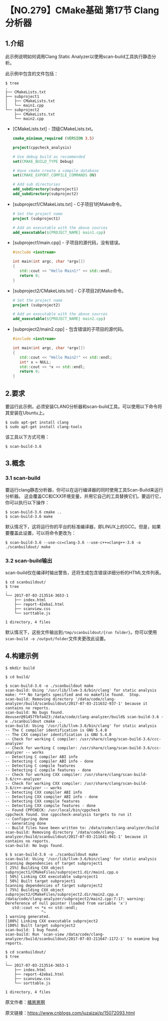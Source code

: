 # 【NO.279】CMake基础 第17节 Clang分析器

## 1.介绍

此示例说明如何调用Clang Static Analyzer以使用scan-build工具执行静态分析。

此示例中包含的文件包括：

```shell
$ tree
.
├── CMakeLists.txt
├── subproject1
│   ├── CMakeLists.txt
│   └── main1.cpp
└── subproject2
    ├── CMakeLists.txt
    └── main2.cpp
```

- [CMakeLists.txt] - 顶级CMakeLists.txt。

  ```cmake
  cmake_minimum_required (VERSION 3.5)
  
  project(cppcheck_analysis)
  
  # Use debug build as recommended
  set(CMAKE_BUILD_TYPE Debug)
  
  # Have cmake create a compile database
  set(CMAKE_EXPORT_COMPILE_COMMANDS ON)
  
  # Add sub directories
  add_subdirectory(subproject1)
  add_subdirectory(subproject2)
  ```

- [subproject1/CMakeLists.txt] - C子项目1的Make命令。

  ```cmake
  # Set the project name
  project (subproject1)
  
  # Add an executable with the above sources
  add_executable(${PROJECT_NAME} main1.cpp)
  ```

- [subproject1/main.cpp] - 子项目的源代码，没有错误。

  ```cpp
  #include <iostream>
  
  int main(int argc, char *argv[])
  {
     std::cout << "Hello Main1!" << std::endl;
     return 0;
  }
  ```

- [subproject2/CMakeLists.txt] - C子项目2的Make命令。

  ```cmake
  # Set the project name
  project (subproject2)
  
  # Add an executable with the above sources
  add_executable(${PROJECT_NAME} main2.cpp)
  ```

- [subproject2/main2.cpp] - 包含错误的子项目的源代码。

  ```cpp
  #include <iostream>
  
  int main(int argc, char *argv[])
  {
     std::cout << "Hello Main2!" << std::endl;
     int* x = NULL;
     std::cout << *x << std::endl;
     return 0;
  }
  ```

## 2.要求

要运行此示例，必须安装CLANG分析器和scan-build工具。可以使用以下命令将其安装在Ubuntu上。

```shell
$ sudo apt-get install clang
$ sudo apt-get install clang-tools
```

该工具以下方式可用：

```shell
$ scan-build-3.6
```

## 3.概念

### 3.1 scan-build

要运行clang静态分析器，你可以在运行编译器的同时使用工具Scan-Build来运行分析器。 这会覆盖CC和CXX环境变量，并用它自己的工具替换它们。要运行它，你可以执行以下操作：

```shell
$ scan-build-3.6 cmake ..
$ scan-build-3.6 make
```

默认情况下，这将运行你的平台的标准编译器，即LINUX上的GCC。但是，如果要覆盖此设置，可以将命令更改为：

```shell
$ scan-build-3.6 --use-cc=clang-3.6 --use-c++=clang++-3.6 -o ./scanbuildout/ make
```

### 3.2 scan-build输出

scan-build仅在编译时输出警告，还将生成包含错误详细分析的HTML文件列表。

```shell
$ cd scanbuildout/
$ tree
.
└── 2017-07-03-213514-3653-1
    ├── index.html
    ├── report-42eba1.html
    ├── scanview.css
    └── sorttable.js

1 directory, 4 files
```

默认情况下，这些文件输出到`/tmp/scanbuildout/{run folder}`。你可以使用 `scan-build -o /output/folder`文件夹更改此设置。

## 4.构建示例

```shell
$ mkdir build

$ cd build/

$ scan-build-3.6 -o ./scanbuildout make
scan-build: Using '/usr/lib/llvm-3.6/bin/clang' for static analysis
make: *** No targets specified and no makefile found.  Stop.
scan-build: Removing directory '/data/code/clang-analyzer/build/scanbuildout/2017-07-03-211632-937-1' because it contains no reports.
scan-build: No bugs found.
devuser@91457fbfa423:/data/code/clang-analyzer/build$ scan-build-3.6 -o ./scanbuildout cmake ..
scan-build: Using '/usr/lib/llvm-3.6/bin/clang' for static analysis
-- The C compiler identification is GNU 5.4.0
-- The CXX compiler identification is GNU 5.4.0
-- Check for working C compiler: /usr/share/clang/scan-build-3.6/ccc-analyzer
-- Check for working C compiler: /usr/share/clang/scan-build-3.6/ccc-analyzer -- works
-- Detecting C compiler ABI info
-- Detecting C compiler ABI info - done
-- Detecting C compile features
-- Detecting C compile features - done
-- Check for working CXX compiler: /usr/share/clang/scan-build-3.6/c++-analyzer
-- Check for working CXX compiler: /usr/share/clang/scan-build-3.6/c++-analyzer -- works
-- Detecting CXX compiler ABI info
-- Detecting CXX compiler ABI info - done
-- Detecting CXX compile features
-- Detecting CXX compile features - done
-- Found CPPCHECK: /usr/local/bin/cppcheck
cppcheck found. Use cppccheck-analysis targets to run it
-- Configuring done
-- Generating done
-- Build files have been written to: /data/code/clang-analyzer/build
scan-build: Removing directory '/data/code/clang-analyzer/build/scanbuildout/2017-07-03-211641-941-1' because it contains no reports.
scan-build: No bugs found.

$ $ scan-build-3.6 -o ./scanbuildout make
scan-build: Using '/usr/lib/llvm-3.6/bin/clang' for static analysis
Scanning dependencies of target subproject1
[ 25%] Building CXX object subproject1/CMakeFiles/subproject1.dir/main1.cpp.o
[ 50%] Linking CXX executable subproject1
[ 50%] Built target subproject1
Scanning dependencies of target subproject2
[ 75%] Building CXX object subproject2/CMakeFiles/subproject2.dir/main2.cpp.o
/data/code/clang-analyzer/subproject2/main2.cpp:7:17: warning: Dereference of null pointer (loaded from variable 'x')
   std::cout << *x << std::endl;
                ^~
1 warning generated.
[100%] Linking CXX executable subproject2
[100%] Built target subproject2
scan-build: 1 bug found.
scan-build: Run 'scan-view /data/code/clang-analyzer/build/scanbuildout/2017-07-03-211647-1172-1' to examine bug reports.

$ cd scanbuildout/
$ tree
.
└── 2017-07-03-213514-3653-1
    ├── index.html
    ├── report-42eba1.html
    ├── scanview.css
    └── sorttable.js

1 directory, 4 files
```

原文作者：[橘崽崽啊](https://www.cnblogs.com/juzaizai/)

原文链接：https://www.cnblogs.com/juzaizai/p/15072093.html